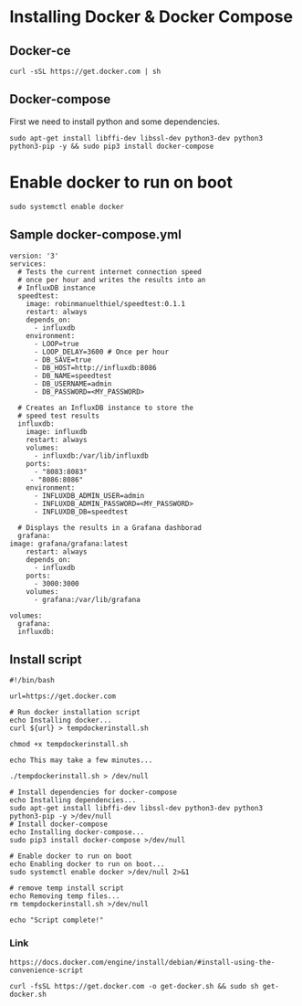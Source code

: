 # Installing Docker & Docker Compose

## Docker-ce

    curl -sSL https://get.docker.com | sh

## Docker-compose

First we need to install python and some dependencies.

    sudo apt-get install libffi-dev libssl-dev python3-dev python3 python3-pip -y && sudo pip3 install docker-compose


# Enable docker to run on boot

    sudo systemctl enable docker


## Sample docker-compose.yml

    version: '3'
    services:
      # Tests the current internet connection speed
      # once per hour and writes the results into an
      # InfluxDB instance
      speedtest:    
        image: robinmanuelthiel/speedtest:0.1.1
        restart: always
        depends_on:
          - influxdb
        environment:
          - LOOP=true
          - LOOP_DELAY=3600 # Once per hour
          - DB_SAVE=true
          - DB_HOST=http://influxdb:8086
          - DB_NAME=speedtest
          - DB_USERNAME=admin
          - DB_PASSWORD=<MY_PASSWORD>
    
      # Creates an InfluxDB instance to store the
      # speed test results
      influxdb:
        image: influxdb
        restart: always
        volumes:
          - influxdb:/var/lib/influxdb
        ports:
          - "8083:8083"
         - "8086:8086"
        environment:
          - INFLUXDB_ADMIN_USER=admin
          - INFLUXDB_ADMIN_PASSWORD=<MY_PASSWORD>
          - INFLUXDB_DB=speedtest
    
      # Displays the results in a Grafana dashborad
      grafana:
    image: grafana/grafana:latest
        restart: always
        depends_on:
          - influxdb
        ports:
          - 3000:3000
        volumes:
          - grafana:/var/lib/grafana
    
    volumes:
      grafana:
      influxdb:


## Install script

    #!/bin/bash

    url=https://get.docker.com

    # Run docker installation script
    echo Installing docker...
    curl ${url} > tempdockerinstall.sh
    
    chmod +x tempdockerinstall.sh
    
    echo This may take a few minutes...
    
    ./tempdockerinstall.sh > /dev/null
    
    # Install dependencies for docker-compose
    echo Installing dependencies...
    sudo apt-get install libffi-dev libssl-dev python3-dev python3 python3-pip -y >/dev/null
    # Install docker-compose
    echo Installing docker-compose...
    sudo pip3 install docker-compose >/dev/null
    
    # Enable docker to run on boot
    echo Enabling docker to run on boot...
    sudo systemctl enable docker >/dev/null 2>&1
    
    # remove temp install script
    echo Removing temp files...
    rm tempdockerinstall.sh >/dev/null
    
    echo "Script complete!"


### Link

`https://docs.docker.com/engine/install/debian/#install-using-the-convenience-script`

    curl -fsSL https://get.docker.com -o get-docker.sh && sudo sh get-docker.sh
